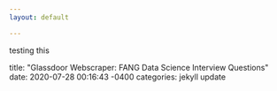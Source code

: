 ```yaml
---
layout: default

---
```


<style type="text/css" media="screen">
  .container {
    margin: 10px auto;
    max-width: 1400px;
  }
  h1 {
    margin: 30px 0;
    font-size: 4em;
    line-height: 1;
    letter-spacing: -1px;
  }
</style>

testing this

title:  "Glassdoor Webscraper: FANG Data Science Interview Questions"
date:   2020-07-28 00:16:43 -0400
categories: jekyll update
